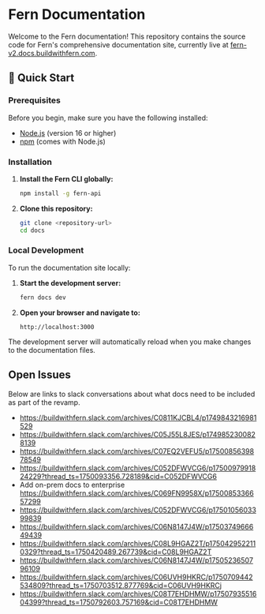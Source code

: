 # Fern Documentation

Welcome to the Fern documentation! This repository contains the source code for Fern's comprehensive documentation site, currently live at [fern-v2.docs.buildwithfern.com](https://fern-v2.docs.buildwithfern.com).

## 🚀 Quick Start

### Prerequisites

Before you begin, make sure you have the following installed:
- [Node.js](https://nodejs.org/) (version 16 or higher)
- [npm](https://www.npmjs.com/) (comes with Node.js)

### Installation

1. **Install the Fern CLI globally:**
   ```bash
   npm install -g fern-api
   ```

2. **Clone this repository:**
   ```bash
   git clone <repository-url>
   cd docs
   ```

### Local Development

To run the documentation site locally:

1. **Start the development server:**
   ```bash
   fern docs dev
   ```

2. **Open your browser and navigate to:**
   ```
   http://localhost:3000
   ```

The development server will automatically reload when you make changes to the documentation files.

## Open Issues 

Below are links to slack conversations about what docs need to be included as part of the revamp.

- https://buildwithfern.slack.com/archives/C0811KJCBL4/p1749843216981529
- https://buildwithfern.slack.com/archives/C05J55L8JES/p1749852300828139
- https://buildwithfern.slack.com/archives/C07EQ2VEFU5/p1750085639878549
- https://buildwithfern.slack.com/archives/C052DFWVCG6/p1750097991824229?thread_ts=1750093356.728189&cid=C052DFWVCG6
- Add on-prem docs to enterprise https://buildwithfern.slack.com/archives/C069FN9958X/p1750085336657299 
- https://buildwithfern.slack.com/archives/C052DFWVCG6/p1750105603399839
- https://buildwithfern.slack.com/archives/C06N8147J4W/p1750374966649439
- https://buildwithfern.slack.com/archives/C08L9HGAZ2T/p1750429522110329?thread_ts=1750420489.267739&cid=C08L9HGAZ2T
- https://buildwithfern.slack.com/archives/C06N8147J4W/p1750523650796109
- https://buildwithfern.slack.com/archives/C06UVH9HKRC/p1750709442534809?thread_ts=1750703512.877769&cid=C06UVH9HKRCj
- https://buildwithfern.slack.com/archives/C08T7EHDHMW/p1750793551604399?thread_ts=1750792603.757169&cid=C08T7EHDHMW

